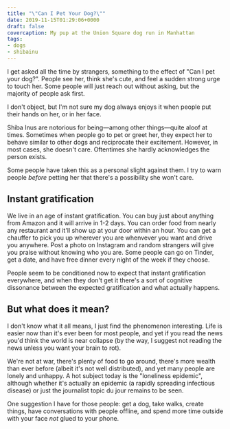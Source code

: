 ```yaml
---
title: "\"Can I Pet Your Dog?\""
date: 2019-11-15T01:29:06+0000
draft: false
covercaption: My pup at the Union Square dog run in Manhattan
tags:
- dogs
- shibainu
---
```


I get asked all the time by strangers, something to the effect of "Can I pet
your dog?". People see her, think she's cute, and feel a sudden strong urge
to touch her. Some people will just reach out without asking, but the
majority of people ask first.

I don't object, but I'm not sure my dog always enjoys it when people put
their hands on her, or in her face.

Shiba Inus are notorious for being—among other things—quite aloof at times.
Sometimes when people go to pet or greet her, they expect her to behave
similar to other dogs and reciprocate their excitement. However, in most
cases, she doesn't care. Oftentimes she hardly acknowledges the person
exists.

Some people have taken this as a personal slight against them. I try to warn
people _before_ petting her that there's a possibility she won't care.

## Instant gratification

We live in an age of instant gratification. You can buy just about anything
from Amazon and it will arrive in 1-2 days. You can order food from nearly
any restaurant and it'll show up at your door within an hour. You can get a
chauffer to pick you up wherever you are whenvever you want and drive you
anywhere. Post a photo on Instagram and random strangers will give you praise
without knowing who you are. Some people can go on Tinder, get a date, and
have free dinner every night of the week if they choose.

People seem to be conditioned now to expect that instant gratification
everywhere, and when they don't get it there's a sort of cognitive dissonance
between the expected gratification and what actually happens.

## But what does it mean?

I don't know what it all means, I just find the phenomenon interesting. Life
is easier now than it's ever been for most people, and yet if you read the
news you'd think the world is near collapse (by the way, I suggest not
reading the news unless you want your brain to rot).

We're not at war, there's plenty of food to go around, there's more wealth
than ever before (albeit it's not well distributed), and yet many people are
lonely and unhappy. A hot subject today is the "loneliness epidemic",
although whether it's actually an epidemic (a rapidly spreading infectious
disease) or just the journalist topic du jour remains to be seen.

One suggestion I have for those people: get a dog, take walks, create things,
have conversations with people offline, and spend more time outside with
your face _not_ glued to your phone.
